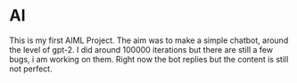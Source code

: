 # AI
This is my first AIML Project.
The aim was to make a simple chatbot, around the level of gpt-2.
I did around 100000 iterations but there are still a few bugs, i am working on them.
Right now the bot replies but the content is still not perfect.
